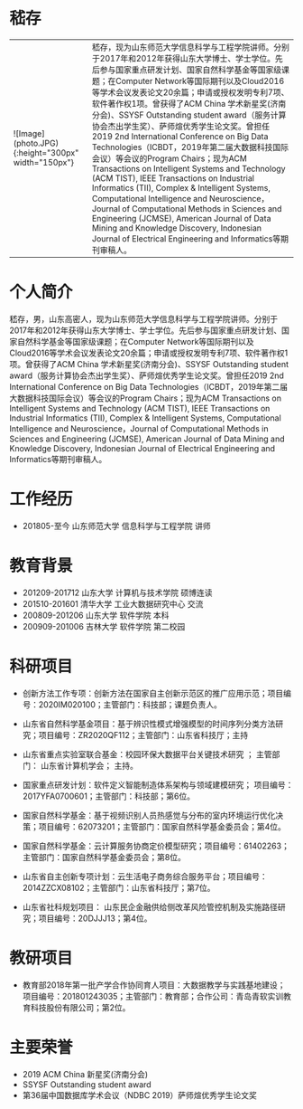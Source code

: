 # 嵇存


<table style="margin-left: auto; margin-right: auto;">
  <tr>  
    <td>![Image](photo.JPG){:height="300px" width="150px"}  </td>
   <td>
        嵇存，现为山东师范大学信息科学与工程学院讲师。分别于2017年和2012年获得山东大学博士、学士学位。先后参与国家重点研发计划、国家自然科学基金等国家级课题；在Computer Network等国际期刊以及Cloud2016等学术会议发表论文20余篇；申请或授权发明专利7项、软件著作权1项。曾获得了ACM China 学术新星奖(济南分会)、SSYSF Outstanding student award（服务计算协会杰出学生奖）、萨师煊优秀学生论文奖。曾担任2019 2nd International Conference on Big Data Technologies（ICBDT，2019年第二届大数据科技国际会议）等会议的Program Chairs；现为ACM Transactions on Intelligent Systems and Technology (ACM TIST), IEEE Transactions on Industrial Informatics (TII), Complex & Intelligent Systems, Computational Intelligence and Neuroscience，Journal of Computational Methods in Sciences and Engineering (JCMSE), American Journal of Data Mining and Knowledge Discovery, Indonesian Journal of Electrical Engineering and Informatics等期刊审稿人。
   </td>
  </tr>
</table>


# 个人简介
嵇存，男，山东高密人，现为山东师范大学信息科学与工程学院讲师。分别于2017年和2012年获得山东大学博士、学士学位。先后参与国家重点研发计划、国家自然科学基金等国家级课题；在Computer Network等国际期刊以及Cloud2016等学术会议发表论文20余篇；申请或授权发明专利7项、软件著作权1项。曾获得了ACM China 学术新星奖(济南分会)、SSYSF Outstanding student award（服务计算协会杰出学生奖）、萨师煊优秀学生论文奖。曾担任2019 2nd International Conference on Big Data Technologies（ICBDT，2019年第二届大数据科技国际会议）等会议的Program Chairs；现为ACM Transactions on Intelligent Systems and Technology (ACM TIST), IEEE Transactions on Industrial Informatics (TII), Complex & Intelligent Systems, Computational Intelligence and Neuroscience，Journal of Computational Methods in Sciences and Engineering (JCMSE), American Journal of Data Mining and Knowledge Discovery, Indonesian Journal of Electrical Engineering and Informatics等期刊审稿人。

# 工作经历
- 201805-至今 山东师范大学 信息科学与工程学院 讲师

# 教育背景
- 201209-201712 山东大学 计算机与技术学院 硕博连读
- 201510-201601 清华大学 工业大数据研究中心 交流
- 200809-201206 山东大学 软件学院 本科
- 200909-201006 吉林大学 软件学院 第二校园

# 科研项目
- 创新方法工作专项：创新方法在国家自主创新示范区的推广应用示范；项目编号：2020IM020100；主管部门：科技部；课题负责人。
- 山东省自然科学基金项目：基于辨识性模式增强模型的时间序列分类方法研究；项目编号：ZR2020QF112；主管部门：山东省科技厅；主持
- 山东省重点实验室联合基金：校园环保大数据平台关键技术研究 ； 主管部门： 山东省计算机学会； 主持。

- 国家重点研发计划：软件定义智能制造体系架构与领域建模研究； 项目编号：2017YFA0700601；主管部门：科技部；第6位。
- 国家自然科学基金：基于视频识别人员热感觉与分布的室内环境运行优化决策；项目编号：62073201；主管部门：国家自然科学基金委员会；第4位。
- 国家自然科学基金：云计算服务协商定价模型研究；项目编号：61402263；主管部门：国家自然科学基金委员会；第8位。
- 山东省自主创新专项计划：云生活电子商务综合服务平台；项目编号：2014ZZCX08102；主管部门：山东省科技厅；第7位。
- 山东省社科规划项目： 山东民企金融供给侧改革风险管控机制及实施路径研究；项目编号：20DJJJ13；第4位。

# 教研项目
- 教育部2018年第一批产学合作协同育人项目：大数据教学与实践基地建设； 项目编号：201801243035；主管部门：教育部；合作公司：青岛青软实训教育科技股份有限公司；第2位。

# 主要荣誉
- 2019 ACM China 新星奖(济南分会) <!--证书编号：2019ACMCHINA-XX-C0402-->
- SSYSF Outstanding student award
- 第36届中国数据库学术会议（NDBC 2019）萨师煊优秀学生论文奖<!--：《融合选择性提取与子类聚类的快速时间序列shapelet发现算法 》 赵超，王腾江，刘士军，潘丽，嵇存-->

<!--

## Welcome to GitHub Pages

You can use the [editor on GitHub](https://github.com/sdujicun/sdujicun.github.com/edit/main/index.md) to maintain and preview the content for your website in Markdown files.

Whenever you commit to this repository, GitHub Pages will run [Jekyll](https://jekyllrb.com/) to rebuild the pages in your site, from the content in your Markdown files.

### Markdown

Markdown is a lightweight and easy-to-use syntax for styling your writing. It includes conventions for

```markdown
Syntax highlighted code block

# Header 1
## Header 2
### Header 3

- Bulleted
- List

1. Numbered
2. List

**Bold** and _Italic_ and `Code` text

[Link](url) and ![Image](src)
```

For more details see [GitHub Flavored Markdown](https://guides.github.com/features/mastering-markdown/).

### Jekyll Themes

Your Pages site will use the layout and styles from the Jekyll theme you have selected in your [repository settings](https://github.com/sdujicun/sdujicun.github.com/settings). The name of this theme is saved in the Jekyll `_config.yml` configuration file.

### Support or Contact

Having trouble with Pages? Check out our [documentation](https://docs.github.com/categories/github-pages-basics/) or [contact support](https://support.github.com/contact) and we’ll help you sort it out.

-->
